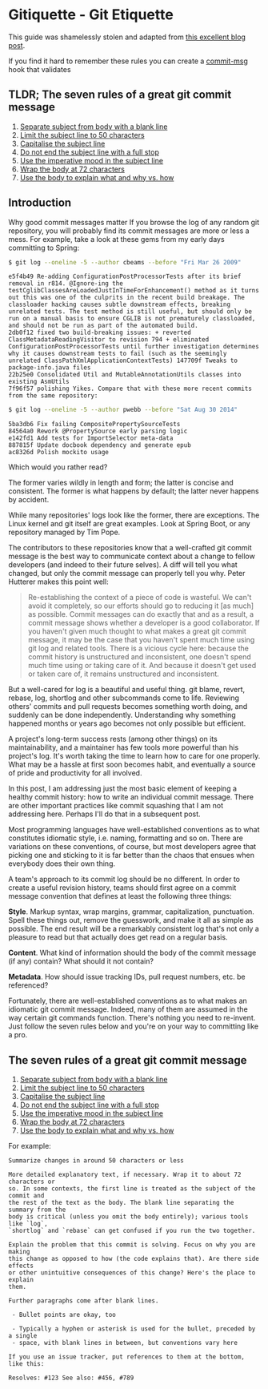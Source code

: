 # Gitiquette - Git Etiquette

This guide was shamelessly stolen and adapted from [this excellent blog post](http://chris.beams.io/posts/git-commit/).

If you find it hard to remember these rules you can create a [commit-msg](https://git-scm.com/book/en/v2/Customizing-Git-Git-Hooks)
hook that validates

## TLDR; The seven rules of a great git commit message

1. [Separate subject from body with a blank line](gitiquette/separate-subject-from-body.md)
1. [Limit the subject line to 50 characters](gitiquette/limit-subject-line.md)
1. [Capitalise the subject line](gitiquette/capitalise-subject-line.md)
1. [Do not end the subject line with a full stop](gitiquette/no-full-stop-in-subject-line.md)
1. [Use the imperative mood in the subject line](gitiquette/use-imperative-subject.md)
1. [Wrap the body at 72 characters](gitiquette/wrap-body.md)
1. [Use the body to explain what and why vs. how](gitiquette/body-for-what-not-how.md)

## Introduction

Why good commit messages matter If you browse the log of any
random git repository, you will probably find its commit messages are more or
less a mess. For example, take a look at these gems from my early days
committing to Spring:

```bash
$ git log --oneline -5 --author cbeams --before "Fri Mar 26 2009"
```

```
e5f4b49 Re-adding ConfigurationPostProcessorTests after its brief removal in r814. @Ignore-ing the testCglibClassesAreLoadedJustInTimeForEnhancement() method as it turns out this was one of the culprits in the recent build breakage. The classloader hacking causes subtle downstream effects, breaking unrelated tests. The test method is still useful, but should only be run on a manual basis to ensure CGLIB is not prematurely classloaded, and should not be run as part of the automated build.
2db0f12 fixed two build-breaking issues: + reverted ClassMetadataReadingVisitor to revision 794 + eliminated ConfigurationPostProcessorTests until further investigation determines why it causes downstream tests to fail (such as the seemingly unrelated ClassPathXmlApplicationContextTests) 147709f Tweaks to package-info.java files
22b25e0 Consolidated Util and MutableAnnotationUtils classes into existing AsmUtils
7f96f57 polishing Yikes. Compare that with these more recent commits from the same repository:
```

```bash
$ git log --oneline -5 --author pwebb --before "Sat Aug 30 2014"
```

```
5ba3db6 Fix failing CompositePropertySourceTests
84564a0 Rework @PropertySource early parsing logic
e142fd1 Add tests for ImportSelector meta-data
887815f Update docbook dependency and generate epub
ac8326d Polish mockito usage
```

Which would you rather read?

The former varies wildly in length and form; the latter is concise and
consistent. The former is what happens by default; the latter never happens by
accident.

While many repositories' logs look like the former, there are exceptions. The
Linux kernel and git itself are great examples. Look at Spring Boot, or any
repository managed by Tim Pope.

The contributors to these repositories know that a well-crafted git commit
message is the best way to communicate context about a change to fellow
developers (and indeed to their future selves). A diff will tell you what
changed, but only the commit message can properly tell you why. Peter Hutterer
makes this point well:

>Re-establishing the context of a piece of code is wasteful. We can't avoid it
completely, so our efforts should go to reducing it [as much] as possible.
Commit messages can do exactly that and as a result, a commit message shows
whether a developer is a good collaborator. If you haven't given much thought to
what makes a great git commit message, it may be the case that you haven't spent
much time using git log and related tools. There is a vicious cycle here:
because the commit history is unstructured and inconsistent, one doesn't spend
much time using or taking care of it. And because it doesn't get used or taken
care of, it remains unstructured and inconsistent.

But a well-cared for log is a beautiful and useful thing. git blame, revert,
rebase, log, shortlog and other subcommands come to life. Reviewing others'
commits and pull requests becomes something worth doing, and suddenly can be
done independently. Understanding why something happened months or years ago
becomes not only possible but efficient.

A project's long-term success rests (among other things) on its maintainability,
and a maintainer has few tools more powerful than his project's log. It's worth
taking the time to learn how to care for one properly. What may be a hassle at
first soon becomes habit, and eventually a source of pride and productivity for
all involved.

In this post, I am addressing just the most basic element of keeping a healthy
commit history: how to write an individual commit message. There are other
important practices like commit squashing that I am not addressing here. Perhaps
I'll do that in a subsequent post.

Most programming languages have well-established conventions as to what
constitutes idiomatic style, i.e. naming, formatting and so on. There are
variations on these conventions, of course, but most developers agree that
picking one and sticking to it is far better than the chaos that ensues when
everybody does their own thing.

A team's approach to its commit log should be no different. In order to create a
useful revision history, teams should first agree on a commit message convention
that defines at least the following three things:

**Style**. Markup syntax, wrap margins, grammar, capitalization, punctuation. Spell
these things out, remove the guesswork, and make it all as simple as possible.
The end result will be a remarkably consistent log that's not only a pleasure to
read but that actually does get read on a regular basis.

**Content**. What kind of information should the body of the commit message (if any)
contain? What should it not contain?

**Metadata**. How should issue tracking IDs, pull request numbers, etc. be
referenced?

Fortunately, there are well-established conventions as to what makes an
idiomatic git commit message. Indeed, many of them are assumed in the way
certain git commands function. There's nothing you need to re-invent. Just
follow the seven rules below and you're on your way to committing like a pro.

## The seven rules of a great git commit message

1. [Separate subject from body with a blank line](gitiquette/separate-subject-from-body.md)
1. [Limit the subject line to 50 characters](gitiquette/limit-subject-line.md)
1. [Capitalise the subject line](gitiquette/capitalise-subject-line.md)
1. [Do not end the subject line with a full stop](gitiquette/no-full-stop-in-subject-line.md)
1. [Use the imperative mood in the subject line](gitiquette/use-imperative-subject.md)
1. [Wrap the body at 72 characters](gitiquette/wrap-body.md)
1. [Use the body to explain what and why vs. how](gitiquette/body-for-what-not-how.md)

For example:

```
Summarize changes in around 50 characters or less

More detailed explanatory text, if necessary. Wrap it to about 72 characters or
so. In some contexts, the first line is treated as the subject of the commit and
the rest of the text as the body. The blank line separating the summary from the
body is critical (unless you omit the body entirely); various tools like `log`,
`shortlog` and `rebase` can get confused if you run the two together.

Explain the problem that this commit is solving. Focus on why you are making
this change as opposed to how (the code explains that). Are there side effects
or other unintuitive consequences of this change? Here's the place to explain
them.

Further paragraphs come after blank lines.

 - Bullet points are okay, too

 - Typically a hyphen or asterisk is used for the bullet, preceded by a single
 - space, with blank lines in between, but conventions vary here

If you use an issue tracker, put references to them at the bottom, like this:

Resolves: #123 See also: #456, #789
```
